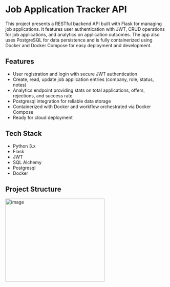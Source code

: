 # Job Application Tracker API

This project presents a RESTful backend API built with Flask for managing job applications. It features user authentication with JWT, CRUD operations for job applications, and analytics on application outcomes. The app also uses PostgreSQL for data persistence and is fully containerized using Docker and Docker Compose for easy deployment and development.

## Features

- User registration and login with secure JWT authentication  
- Create, read, update job application entries (company, role, status, notes)  
- Analytics endpoint providing stats on total applications, offers, rejections, and success rate  
- Postgresql integration for reliable data storage  
- Containerized with Docker and workflow orchestrated via Docker Compose  
- Ready for cloud deployment  

## Tech Stack

- Python 3.x  
- Flask  
- JWT
- SQL Alchemy
- Postgresql 
- Docker

## Project Structure

<img width="310" height="259" alt="image" src="https://github.com/user-attachments/assets/8bc7deb3-bab2-4f0e-b3b2-db0df8b39492" />
